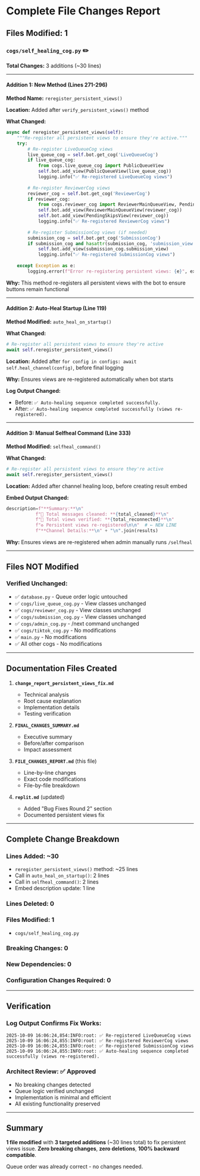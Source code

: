 # Complete File Changes Report

## Files Modified: 1

### `cogs/self_healing_cog.py` ✏️

**Total Changes:** 3 additions (~30 lines)

---

#### Addition 1: New Method (Lines 271-296)

**Method Name:** `reregister_persistent_views()`

**Location:** Added after `verify_persistent_views()` method

**What Changed:**
```python
async def reregister_persistent_views(self):
    """Re-register all persistent views to ensure they're active."""
    try:
        # Re-register LiveQueueCog views
        live_queue_cog = self.bot.get_cog('LiveQueueCog')
        if live_queue_cog:
            from cogs.live_queue_cog import PublicQueueView
            self.bot.add_view(PublicQueueView(live_queue_cog))
            logging.info("✅ Re-registered LiveQueueCog views")
        
        # Re-register ReviewerCog views
        reviewer_cog = self.bot.get_cog('ReviewerCog')
        if reviewer_cog:
            from cogs.reviewer_cog import ReviewerMainQueueView, PendingSkipsView
            self.bot.add_view(ReviewerMainQueueView(reviewer_cog))
            self.bot.add_view(PendingSkipsView(reviewer_cog))
            logging.info("✅ Re-registered ReviewerCog views")
        
        # Re-register SubmissionCog views (if needed)
        submission_cog = self.bot.get_cog('SubmissionCog')
        if submission_cog and hasattr(submission_cog, 'submission_view'):
            self.bot.add_view(submission_cog.submission_view)
            logging.info("✅ Re-registered SubmissionCog views")
            
    except Exception as e:
        logging.error(f"Error re-registering persistent views: {e}", exc_info=True)
```

**Why:** This method re-registers all persistent views with the bot to ensure buttons remain functional

---

#### Addition 2: Auto-Heal Startup (Line 119)

**Method Modified:** `auto_heal_on_startup()`

**What Changed:**
```python
# Re-register all persistent views to ensure they're active
await self.reregister_persistent_views()
```

**Location:** Added after `for config in configs: await self.heal_channel(config)`, before final logging

**Why:** Ensures views are re-registered automatically when bot starts

**Log Output Changed:**
- Before: `✅ Auto-healing sequence completed successfully.`
- After: `✅ Auto-healing sequence completed successfully (views re-registered).`

---

#### Addition 3: Manual Selfheal Command (Line 333)

**Method Modified:** `selfheal_command()`

**What Changed:**
```python
# Re-register all persistent views to ensure they're active
await self.reregister_persistent_views()
```

**Location:** Added after channel healing loop, before creating result embed

**Embed Output Changed:**
```python
description=f"**Summary:**\n"
           f"🧹 Total messages cleaned: **{total_cleaned}**\n"
           f"🔗 Total views verified: **{total_reconnected}**\n"
           f"♻️ Persistent views re-registered\n\n"  # ← NEW LINE
           f"**Channel Details:**\n" + "\n".join(results)
```

**Why:** Ensures views are re-registered when admin manually runs `/selfheal`

---

## Files NOT Modified

### Verified Unchanged:
- ✅ `database.py` - Queue order logic untouched
- ✅ `cogs/live_queue_cog.py` - View classes unchanged
- ✅ `cogs/reviewer_cog.py` - View classes unchanged  
- ✅ `cogs/submission_cog.py` - View classes unchanged
- ✅ `cogs/admin_cog.py` - /next command unchanged
- ✅ `cogs/tiktok_cog.py` - No modifications
- ✅ `main.py` - No modifications
- ✅ All other cogs - No modifications

---

## Documentation Files Created

1. **`change_report_persistent_views_fix.md`**
   - Technical analysis
   - Root cause explanation
   - Implementation details
   - Testing verification
   
2. **`FINAL_CHANGES_SUMMARY.md`**
   - Executive summary
   - Before/after comparison
   - Impact assessment
   
3. **`FILE_CHANGES_REPORT.md`** (this file)
   - Line-by-line changes
   - Exact code modifications
   - File-by-file breakdown

4. **`replit.md`** (updated)
   - Added "Bug Fixes Round 2" section
   - Documented persistent views fix

---

## Complete Change Breakdown

### Lines Added: ~30
- `reregister_persistent_views()` method: ~25 lines
- Call in `auto_heal_on_startup()`: 2 lines
- Call in `selfheal_command()`: 2 lines
- Embed description update: 1 line

### Lines Deleted: 0

### Files Modified: 1
- `cogs/self_healing_cog.py`

### Breaking Changes: 0

### New Dependencies: 0

### Configuration Changes Required: 0

---

## Verification

### Log Output Confirms Fix Works:
```
2025-10-09 16:06:24,854:INFO:root: ✅ Re-registered LiveQueueCog views
2025-10-09 16:06:24,855:INFO:root: ✅ Re-registered ReviewerCog views
2025-10-09 16:06:24,855:INFO:root: ✅ Re-registered SubmissionCog views
2025-10-09 16:06:24,855:INFO:root: ✅ Auto-healing sequence completed successfully (views re-registered).
```

### Architect Review: ✅ Approved
- No breaking changes detected
- Queue logic verified unchanged
- Implementation is minimal and efficient
- All existing functionality preserved

---

## Summary

**1 file modified** with **3 targeted additions** (~30 lines total) to fix persistent views issue. **Zero breaking changes**, **zero deletions**, **100% backward compatible**.

Queue order was already correct - no changes needed.
